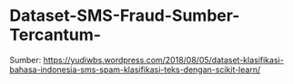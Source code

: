 # Dataset-SMS-Fraud-Sumber-Tercantum-

Sumber: https://yudiwbs.wordpress.com/2018/08/05/dataset-klasifikasi-bahasa-indonesia-sms-spam-klasifikasi-teks-dengan-scikit-learn/

